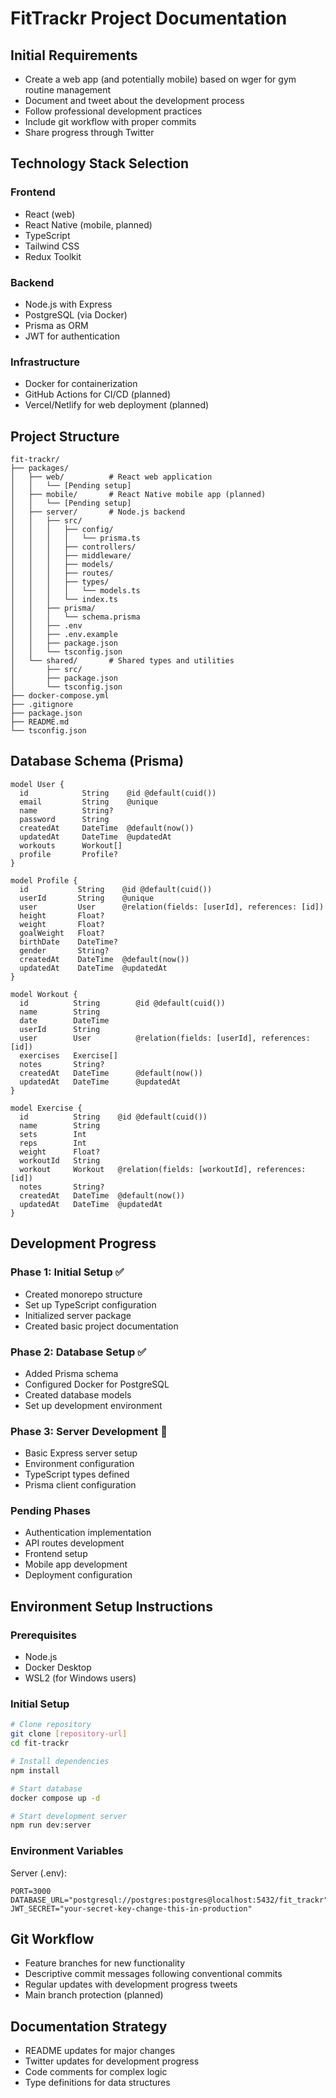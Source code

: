 # FitTrackr Project Documentation

## Initial Requirements
- Create a web app (and potentially mobile) based on wger for gym routine management
- Document and tweet about the development process
- Follow professional development practices
- Include git workflow with proper commits
- Share progress through Twitter

## Technology Stack Selection
### Frontend
- React (web)
- React Native (mobile, planned)
- TypeScript
- Tailwind CSS
- Redux Toolkit

### Backend
- Node.js with Express
- PostgreSQL (via Docker)
- Prisma as ORM
- JWT for authentication

### Infrastructure
- Docker for containerization
- GitHub Actions for CI/CD (planned)
- Vercel/Netlify for web deployment (planned)

## Project Structure
```
fit-trackr/
├── packages/
│   ├── web/          # React web application
│   │   └── [Pending setup]
│   ├── mobile/       # React Native mobile app (planned)
│   │   └── [Pending setup]
│   ├── server/       # Node.js backend
│   │   ├── src/
│   │   │   ├── config/
│   │   │   │   └── prisma.ts
│   │   │   ├── controllers/
│   │   │   ├── middleware/
│   │   │   ├── models/
│   │   │   ├── routes/
│   │   │   ├── types/
│   │   │   │   └── models.ts
│   │   │   └── index.ts
│   │   ├── prisma/
│   │   │   └── schema.prisma
│   │   ├── .env
│   │   ├── .env.example
│   │   ├── package.json
│   │   └── tsconfig.json
│   └── shared/       # Shared types and utilities
│       ├── src/
│       ├── package.json
│       └── tsconfig.json
├── docker-compose.yml
├── .gitignore
├── package.json
├── README.md
└── tsconfig.json
```

## Database Schema (Prisma)
```prisma
model User {
  id            String    @id @default(cuid())
  email         String    @unique
  name          String?
  password      String
  createdAt     DateTime  @default(now())
  updatedAt     DateTime  @updatedAt
  workouts      Workout[]
  profile       Profile?
}

model Profile {
  id           String    @id @default(cuid())
  userId       String    @unique
  user         User      @relation(fields: [userId], references: [id])
  height       Float?
  weight       Float?
  goalWeight   Float?
  birthDate    DateTime?
  gender       String?
  createdAt    DateTime  @default(now())
  updatedAt    DateTime  @updatedAt
}

model Workout {
  id          String        @id @default(cuid())
  name        String
  date        DateTime
  userId      String
  user        User          @relation(fields: [userId], references: [id])
  exercises   Exercise[]
  notes       String?
  createdAt   DateTime      @default(now())
  updatedAt   DateTime      @updatedAt
}

model Exercise {
  id          String    @id @default(cuid())
  name        String
  sets        Int
  reps        Int
  weight      Float?
  workoutId   String
  workout     Workout   @relation(fields: [workoutId], references: [id])
  notes       String?
  createdAt   DateTime  @default(now())
  updatedAt   DateTime  @updatedAt
}
```

## Development Progress

### Phase 1: Initial Setup ✅
- Created monorepo structure
- Set up TypeScript configuration
- Initialized server package
- Created basic project documentation

### Phase 2: Database Setup ✅
- Added Prisma schema
- Configured Docker for PostgreSQL
- Created database models
- Set up development environment

### Phase 3: Server Development 🚧
- Basic Express server setup
- Environment configuration
- TypeScript types defined
- Prisma client configuration

### Pending Phases
- Authentication implementation
- API routes development
- Frontend setup
- Mobile app development
- Deployment configuration

## Environment Setup Instructions

### Prerequisites
- Node.js
- Docker Desktop
- WSL2 (for Windows users)

### Initial Setup
```bash
# Clone repository
git clone [repository-url]
cd fit-trackr

# Install dependencies
npm install

# Start database
docker compose up -d

# Start development server
npm run dev:server
```

### Environment Variables
Server (.env):
```
PORT=3000
DATABASE_URL="postgresql://postgres:postgres@localhost:5432/fit_trackr"
JWT_SECRET="your-secret-key-change-this-in-production"
```

## Git Workflow
- Feature branches for new functionality
- Descriptive commit messages following conventional commits
- Regular updates with development progress tweets
- Main branch protection (planned)

## Documentation Strategy
- README updates for major changes
- Twitter updates for development progress
- Code comments for complex logic
- Type definitions for data structures